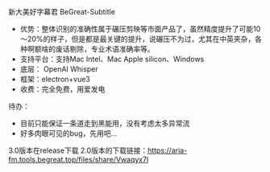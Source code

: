 新大美好字幕君 BeGreat-Subtitle

- 优势：整体识别的准确性属于碾压剪映等市面产品了，虽然精度提升了可能10～20%的样子，但是都是最关键的提升，说碾压不为过，尤其在中英夹杂，各种啊额啥的废话剔除，专业术语准确率等。
- 支持平台：支持Mac Intel、Mac Apple silicon、Windows
- 底层： OpenAI  Whisper
- 框架：electron+vue3
- 收费：完全免费，用爱发电

待办：

- 目前只能保证一条道走到黑能用，没有考虑太多异常流
- 好多肉眼可见的bug，先用吧...


3.0版本在release下载
2.0版本的下载链接：https://aria-fm.tools.begreat.top/files/share/Vwaqyx7l
